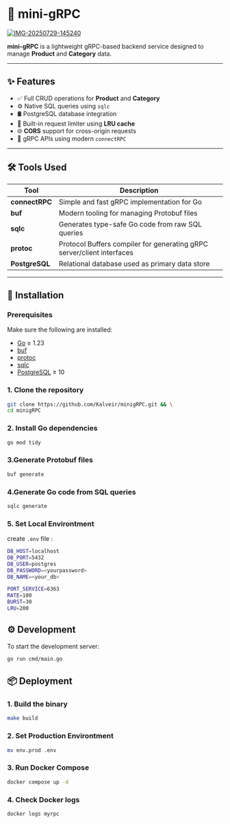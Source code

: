 # 🧩 mini-gRPC

<a href="https://ibb.co/vt7fFyZ">
  <img src="https://i.ibb.co/LGLBFjn/IMG-20250729-145240.png" alt="IMG-20250729-145240" border="0">
</a>

**mini-gRPC** is a lightweight gRPC-based backend service designed to manage **Product** and **Category** data.

---

## ✨ Features

- ✅ Full CRUD operations for **Product** and **Category**
- ⚙️ Native SQL queries using `sqlc`
- 🛢️ PostgreSQL database integration
- 🚦 Built-in request limiter using **LRU cache**
- 🌐 **CORS** support for cross-origin requests
- 🔌 gRPC APIs using modern `connectRPC`

---

## 🛠️ Tools Used

| Tool         | Description                                                              |
|--------------|---------------------------------------------------------------------------|
| **connectRPC** | Simple and fast gRPC implementation for Go                              |
| **buf**         | Modern tooling for managing Protobuf files                             |
| **sqlc**        | Generates type-safe Go code from raw SQL queries                       |
| **protoc**      | Protocol Buffers compiler for generating gRPC server/client interfaces |
| **PostgreSQL**  | Relational database used as primary data store

---

## 🚀 Installation

### Prerequisites

Make sure the following are installed:

- [Go](https://go.dev/dl/) ≥ 1.23
- [buf](https://docs.buf.build/installation)
- [protoc](https://grpc.io/docs/protoc-installation/)
- [sqlc](https://docs.sqlc.dev/en/latest/overview/install.html)
- [PostgreSQL](https://www.postgresql.org/download/) ≥ 10

### 1. Clone the repository

```bash
git clone https://github.com/Kalveir/minigRPC.git && \
cd minigRPC
```

### 2. Install Go dependencies
```bash
go mod tidy
```
### 3.Generate Protobuf files
```bash
buf generate
```
### 4.Generate Go code from SQL queries
```bash
sqlc generate
```
### 5. Set Local Environtment
create ``.env`` file : 
```bash
DB_HOST=localhost
DB_PORT=5432
DB_USER=postgres
DB_PASSWORD=<yourpassword>
DB_NAME=<your_db>

PORT_SERVICE=6363
RATE=100
BURST=30
LRU=200
```
## ⚙️ Development
To start the development server:
```bash 
go run cmd/main.go
```
## 📦 Deployment
### 1. Build the binary
```bash
make build
```
### 2. Set Production Environtment
```bash
mv env.prod .env
```
### 3. Run Docker Compose
```bash
docker compose up -d
```
### 4. Check Docker logs
```bash
docker logs myrpc
```

